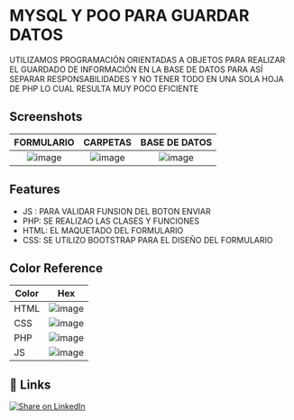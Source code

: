 
# MYSQL Y POO PARA GUARDAR DATOS

UTILIZAMOS PROGRAMACIÓN ORIENTADAS A OBJETOS PARA REALIZAR EL GUARDADO DE INFORMACIÓN EN LA BASE DE DATOS 
PARA ASÍ SEPARAR RESPONSABILIDADES Y NO TENER TODO EN UNA SOLA HOJA DE PHP LO CUAL RESULTA MUY POCO EFICIENTE


## Screenshots
FORMULARIO             |  CARPETAS          |  BASE DE DATOS
:-------------------------:|:-------------------------:|:-------------------------:
![image](https://github.com/ASTUDILLO-Victor/prueba-poo/assets/167276606/61d31a1f-9705-49a5-a891-993930e7e7dc) | ![image](https://github.com/ASTUDILLO-Victor/prueba-poo/assets/167276606/98bdcb15-917c-4c10-8624-f62dfd029e94)| ![image](https://github.com/ASTUDILLO-Victor/prueba-poo/assets/167276606/a79cdf57-3904-4128-8020-c50fdc4a2536)








## Features

- JS : PARA VALIDAR FUNSION DEL BOTON ENVIAR 
- PHP: SE REALIZAO LAS CLASES Y FUNCIONES 
- HTML: EL MAQUETADO DEL FORMULARIO
- CSS: SE UTILIZO BOOTSTRAP PARA EL DISEÑO DEL FORMULARIO


## Color Reference

| Color             | Hex                                                                |
| ----------------- | ------------------------------------------------------------------ |
| HTML | ![image](https://github.com/ASTUDILLO-Victor/prueba-poo/assets/167276606/894f0891-f772-4dc1-b502-b852c842f999)|
| CSS | ![image](https://github.com/ASTUDILLO-Victor/prueba-poo/assets/167276606/10d8ac08-941a-491e-9cdb-5394cf557e6b)|
| PHP | ![image](https://github.com/ASTUDILLO-Victor/prueba-poo/assets/167276606/6cd2c2a9-3656-4b9f-8d15-8208c1dcf7ee)|
| JS | ![image](https://github.com/ASTUDILLO-Victor/prueba-poo/assets/167276606/744dc49f-4a07-4d31-af57-e1721daf4392)|


## 🔗 Links
[![Share on LinkedIn](https://img.shields.io/badge/-share%20on%20linkedin-blue?logo=linkedin&style=for-the-badge)](https://www.linkedin.com/in/v%C3%ADctor-astudillo-a7350320a/)
